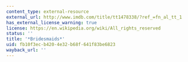```yaml
---
content_type: external-resource
external_url: http://www.imdb.com/title/tt1478338/?ref_=fn_al_tt_1
has_external_license_warning: true
license: https://en.wikipedia.org/wiki/All_rights_reserved
status: ''
title: '*Bridesmaids*'
uid: fb10f3ec-b420-4e32-b68f-641f83be6823
wayback_url: ''
---
```


